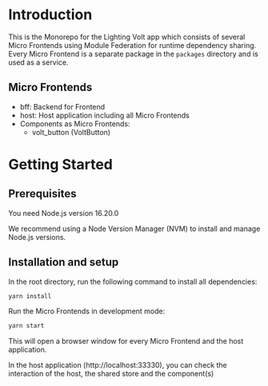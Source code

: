 # Introduction

This is the Monorepo for the Lighting Volt app which consists of several Micro Frontends using Module Federation for runtime dependency sharing.
Every Micro Frontend is a separate package in the `packages` directory and is used as a service.

## Micro Frontends

- bff: Backend for Frontend
- host: Host application including all Micro Frontends
- Components as Micro Frontends:
  - volt_button (VoltButton)

# Getting Started

## Prerequisites

You need Node.js version 16.20.0

We recommend using a Node Version Manager (NVM) to install and manage Node.js versions.

## Installation and setup

In the root directory, run the following command to install all dependencies:

```bash
yarn install
```

Run the Micro Frontends in development mode:

```bash
yarn start
```

This will open a browser window for every Micro Frontend and the host application.

In the host application (http://localhost:33330), you can check the interaction of the host, the shared store and the component(s)
